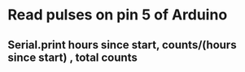 Read pulses on pin 5 of Arduino
=========================

## Serial.print hours since start, counts/(hours since start) , total counts

